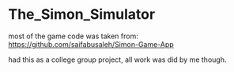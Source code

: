 # The_Simon_Simulator

most of the game code was taken from:
  https://github.com/saifabusaleh/Simon-Game-App

had this as a college group project, all work was did by me though.
